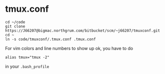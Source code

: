 # tmux.conf
```
cd ~/code
git clone https://J66207@bigmac.northgrum.com/bitbucket/scm/~j66207/tmuxconf.git
cd ~
ln -s code/tmuxconf/.tmux.conf .tmux.conf
```
For vim colors and line numbers to show up ok, you have to do
```
alias tmux="tmux -2"
```
in your `.bash_profile`


